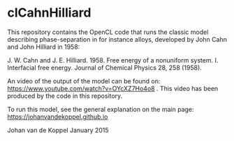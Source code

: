 # clCahnHilliard

This repository contains the OpenCL code that runs the classic model describing phase-separation in for instance alloys, developed by John Cahn and John Hilliard in 1958:

J. W. Cahn and J. E. Hilliard. 1958. Free energy of a nonuniform system. I. Interfacial free energy. Journal of Chemical Physics 28, 258 (1958).

An video of the output of the model can be found on: https://www.youtube.com/watch?v=OYcXZ7Ho4o8 . This video has been produced by the code in this repository.

To run this model, see the general explanation on the main page: https://johanvandekoppel.github.io

Johan van de Koppel January 2015
